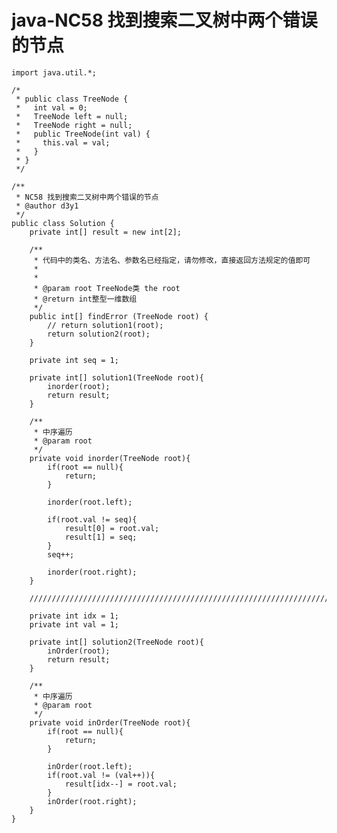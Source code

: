 # java-NC58 找到搜索二叉树中两个错误的节点


    import java.util.*;
    
    /*
     * public class TreeNode {
     *   int val = 0;
     *   TreeNode left = null;
     *   TreeNode right = null;
     *   public TreeNode(int val) {
     *     this.val = val;
     *   }
     * }
     */
    
    /**
     * NC58 找到搜索二叉树中两个错误的节点
     * @author d3y1
     */
    public class Solution {
        private int[] result = new int[2];
    
        /**
         * 代码中的类名、方法名、参数名已经指定，请勿修改，直接返回方法规定的值即可
         *
         *
         * @param root TreeNode类 the root
         * @return int整型一维数组
         */
        public int[] findError (TreeNode root) {
            // return solution1(root);
            return solution2(root);
        }
    
        private int seq = 1;
    
        private int[] solution1(TreeNode root){
            inorder(root);
            return result;
        }
    
        /**
         * 中序遍历
         * @param root
         */
        private void inorder(TreeNode root){
            if(root == null){
                return;
            }
    
            inorder(root.left);
    
            if(root.val != seq){
                result[0] = root.val;
                result[1] = seq;
            }
            seq++;
    
            inorder(root.right);
        }
    
        /////////////////////////////////////////////////////////////////////////////////////////
    
        private int idx = 1;
        private int val = 1;
        
        private int[] solution2(TreeNode root){
            inOrder(root);
            return result;
        }
    
        /**
         * 中序遍历
         * @param root
         */
        private void inOrder(TreeNode root){
            if(root == null){
                return;
            }
    
            inOrder(root.left);
            if(root.val != (val++)){
                result[idx--] = root.val;
            }
            inOrder(root.right);
        }
    }

  

